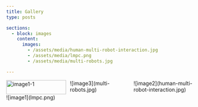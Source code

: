 ```yaml
---
title: Gallery 
type: posts 

sections:
  - block: images
    content:
      images:
        - /assets/media/human-multi-robot-interaction.jpg
        - /assets/media/lmpc.png
        - /assets/media/multi-robots.jpg

---
```

<div style="display: flex; flex-wrap: wrap; gap: 10px;">
  <div style="flex: 1 1 calc(33% - 10px);">
    <img src="lmpc.png" alt="image1-1" style="width:100%; height:auto;">
    ![image1](lmpc.png)
  </div>
  <div style="flex: 1 1 calc(33% - 10px);">
    ![image3](multi-robots.jpg)
  </div>
  <div style="flex: 1 1 calc(33% - 10px);">
    ![image2](human-multi-robot-interaction.jpg)
  </div>
</div>
